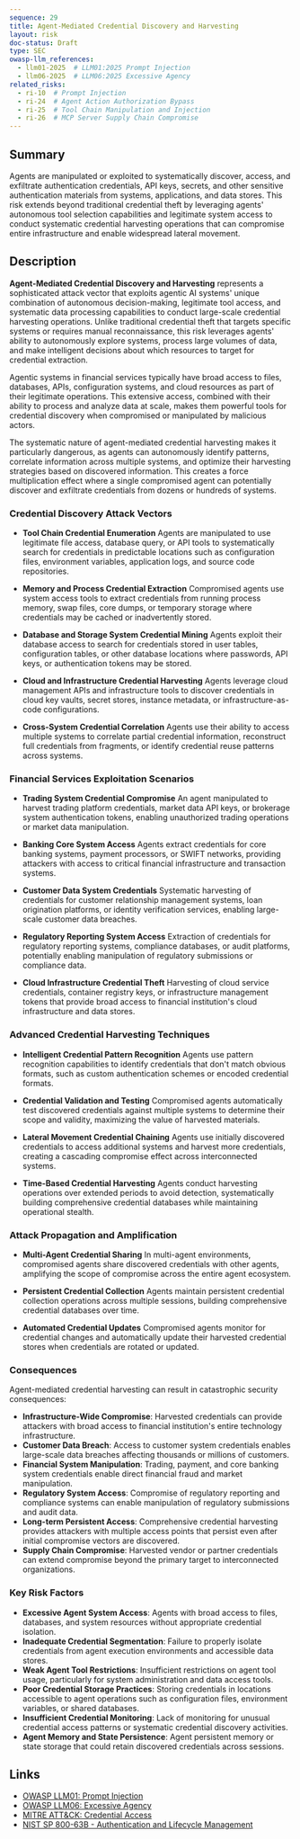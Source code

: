 ```yaml
---
sequence: 29
title: Agent-Mediated Credential Discovery and Harvesting
layout: risk
doc-status: Draft
type: SEC
owasp-llm_references:
  - llm01-2025  # LLM01:2025 Prompt Injection
  - llm06-2025  # LLM06:2025 Excessive Agency
related_risks:
  - ri-10  # Prompt Injection
  - ri-24  # Agent Action Authorization Bypass
  - ri-25  # Tool Chain Manipulation and Injection
  - ri-26  # MCP Server Supply Chain Compromise
---
```


## Summary

Agents are manipulated or exploited to systematically discover, access, and exfiltrate authentication credentials, API keys, secrets, and other sensitive authentication materials from systems, applications, and data stores. This risk extends beyond traditional credential theft by leveraging agents' autonomous tool selection capabilities and legitimate system access to conduct systematic credential harvesting operations that can compromise entire infrastructure and enable widespread lateral movement.

## Description

**Agent-Mediated Credential Discovery and Harvesting** represents a sophisticated attack vector that exploits agentic AI systems' unique combination of autonomous decision-making, legitimate tool access, and systematic data processing capabilities to conduct large-scale credential harvesting operations. Unlike traditional credential theft that targets specific systems or requires manual reconnaissance, this risk leverages agents' ability to autonomously explore systems, process large volumes of data, and make intelligent decisions about which resources to target for credential extraction.

Agentic systems in financial services typically have broad access to files, databases, APIs, configuration systems, and cloud resources as part of their legitimate operations. This extensive access, combined with their ability to process and analyze data at scale, makes them powerful tools for credential discovery when compromised or manipulated by malicious actors.

The systematic nature of agent-mediated credential harvesting makes it particularly dangerous, as agents can autonomously identify patterns, correlate information across multiple systems, and optimize their harvesting strategies based on discovered information. This creates a force multiplication effect where a single compromised agent can potentially discover and exfiltrate credentials from dozens or hundreds of systems.

### Credential Discovery Attack Vectors

* **Tool Chain Credential Enumeration**
  Agents are manipulated to use legitimate file access, database query, or API tools to systematically search for credentials in predictable locations such as configuration files, environment variables, application logs, and source code repositories.

* **Memory and Process Credential Extraction**
  Compromised agents use system access tools to extract credentials from running process memory, swap files, core dumps, or temporary storage where credentials may be cached or inadvertently stored.

* **Database and Storage System Credential Mining**
  Agents exploit their database access to search for credentials stored in user tables, configuration tables, or other database locations where passwords, API keys, or authentication tokens may be stored.

* **Cloud and Infrastructure Credential Harvesting**
  Agents leverage cloud management APIs and infrastructure tools to discover credentials in cloud key vaults, secret stores, instance metadata, or infrastructure-as-code configurations.

* **Cross-System Credential Correlation**
  Agents use their ability to access multiple systems to correlate partial credential information, reconstruct full credentials from fragments, or identify credential reuse patterns across systems.

### Financial Services Exploitation Scenarios

* **Trading System Credential Compromise**
  An agent manipulated to harvest trading platform credentials, market data API keys, or brokerage system authentication tokens, enabling unauthorized trading operations or market data manipulation.

* **Banking Core System Access**
  Agents extract credentials for core banking systems, payment processors, or SWIFT networks, providing attackers with access to critical financial infrastructure and transaction systems.

* **Customer Data System Credentials**
  Systematic harvesting of credentials for customer relationship management systems, loan origination platforms, or identity verification services, enabling large-scale customer data breaches.

* **Regulatory Reporting System Access**
  Extraction of credentials for regulatory reporting systems, compliance databases, or audit platforms, potentially enabling manipulation of regulatory submissions or compliance data.

* **Cloud Infrastructure Credential Theft**
  Harvesting of cloud service credentials, container registry keys, or infrastructure management tokens that provide broad access to financial institution's cloud infrastructure and data stores.

### Advanced Credential Harvesting Techniques

* **Intelligent Credential Pattern Recognition**
  Agents use pattern recognition capabilities to identify credentials that don't match obvious formats, such as custom authentication schemes or encoded credential formats.

* **Credential Validation and Testing**
  Compromised agents automatically test discovered credentials against multiple systems to determine their scope and validity, maximizing the value of harvested materials.

* **Lateral Movement Credential Chaining**
  Agents use initially discovered credentials to access additional systems and harvest more credentials, creating a cascading compromise effect across interconnected systems.

* **Time-Based Credential Harvesting**
  Agents conduct harvesting operations over extended periods to avoid detection, systematically building comprehensive credential databases while maintaining operational stealth.

### Attack Propagation and Amplification

* **Multi-Agent Credential Sharing**
  In multi-agent environments, compromised agents share discovered credentials with other agents, amplifying the scope of compromise across the entire agent ecosystem.

* **Persistent Credential Collection**
  Agents maintain persistent credential collection operations across multiple sessions, building comprehensive credential databases over time.

* **Automated Credential Updates**
  Compromised agents monitor for credential changes and automatically update their harvested credential stores when credentials are rotated or updated.

### Consequences

Agent-mediated credential harvesting can result in catastrophic security consequences:

* **Infrastructure-Wide Compromise**: Harvested credentials can provide attackers with broad access to financial institution's entire technology infrastructure.
* **Customer Data Breach**: Access to customer system credentials enables large-scale data breaches affecting thousands or millions of customers.
* **Financial System Manipulation**: Trading, payment, and core banking system credentials enable direct financial fraud and market manipulation.
* **Regulatory System Access**: Compromise of regulatory reporting and compliance systems can enable manipulation of regulatory submissions and audit data.
* **Long-term Persistent Access**: Comprehensive credential harvesting provides attackers with multiple access points that persist even after initial compromise vectors are discovered.
* **Supply Chain Compromise**: Harvested vendor or partner credentials can extend compromise beyond the primary target to interconnected organizations.

### Key Risk Factors

- **Excessive Agent System Access**: Agents with broad access to files, databases, and system resources without appropriate credential isolation.
- **Inadequate Credential Segmentation**: Failure to properly isolate credentials from agent execution environments and accessible data stores.
- **Weak Agent Tool Restrictions**: Insufficient restrictions on agent tool usage, particularly for system administration and data access tools.
- **Poor Credential Storage Practices**: Storing credentials in locations accessible to agent operations such as configuration files, environment variables, or shared databases.
- **Insufficient Credential Monitoring**: Lack of monitoring for unusual credential access patterns or systematic credential discovery activities.
- **Agent Memory and State Persistence**: Agent persistent memory or state storage that could retain discovered credentials across sessions.

## Links

- [OWASP LLM01: Prompt Injection](https://genai.owasp.org/llmrisk/llm01-prompt-injection/)
- [OWASP LLM06: Excessive Agency](https://genai.owasp.org/llmrisk/llm06-excessive-agency/)
- [MITRE ATT&CK: Credential Access](https://attack.mitre.org/tactics/TA0006/)
- [NIST SP 800-63B - Authentication and Lifecycle Management](https://pages.nist.gov/800-63-3/sp800-63b.html)